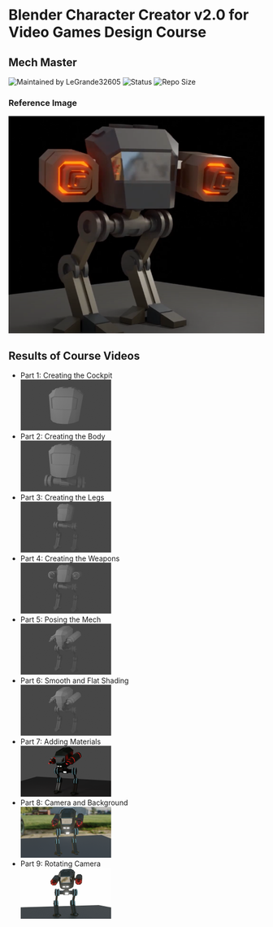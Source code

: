 # Blender Character Creator v2.0 for Video Games Design Course
## Mech Master

![Maintained by LeGrande32605](https://img.shields.io/static/v1?label=Maintained%20by&message=LeGrande32605&color=blue)
![Status](https://img.shields.io/static/v1?label=Status&message=Work%20In%20Progress&color=yellow)
![Repo Size](https://img.shields.io/github/repo-size/legrande32605/GameDev-Blender-Character-Creator-Mech-Masters)

### Reference Image
![Mech](./Images/Mech.PNG)


## Results of Course Videos
- Part 1: Creating the Cockpit   
[![Mech - Cockpit](./Renders/Thumb%20-%20Creating%20the%20Cockpit.png)](./Renders/Creating%20the%20Cockpit.png)
- Part 2: Creating the Body   
[![Mech - Body](./Renders/Thumb%20-%20Creating%20the%20Body.png)](./Renders/Creating%20the%20Body.png)
- Part 3: Creating the Legs   
[![Mech - Legs](./Renders/Thumb%20-%20Creating%20the%20Legs.png)](./Renders/Creating%20the%20Legs.png)
- Part 4: Creating the Weapons   
[![Mech - Legs](./Renders/Thumb%20-%20Creating%20the%20Weapons.png)](./Renders/Creating%20the%20Weapons.png)
- Part 5: Posing the Mech   
[![Mech - Posing](./Renders/Thumb%20-%20Posing%20the%20Mech.png)](./Renders/Posing%20the%20Mech.png)
- Part 6: Smooth and Flat Shading   
[![Mech - Smooth and Flat Shading](./Renders/Thumb%20-%20Smooth%20and%20Flat%20Shading.png)](./Renders/Smooth%20and%20Flat%20Shading.png)
- Part 7: Adding Materials   
[![Mech - Adding Materials](./Renders/Thumb%20-%20Adding%20Materials.png)](./Renders/Adding%20Materials.png)
- Part 8: Camera and Background   
[![Mech - Camera and Background](./Renders/Thumb%20-%20Camera%20and%20Background.png)](./Renders/Camera%20and%20Background.png)
- Part 9: Rotating Camera   
[![Mech - Rotating Camera](./Renders/Thumb%20-%20Rotating%20Camera.gif)](./Renders/Rotating%20Camera.gif)
